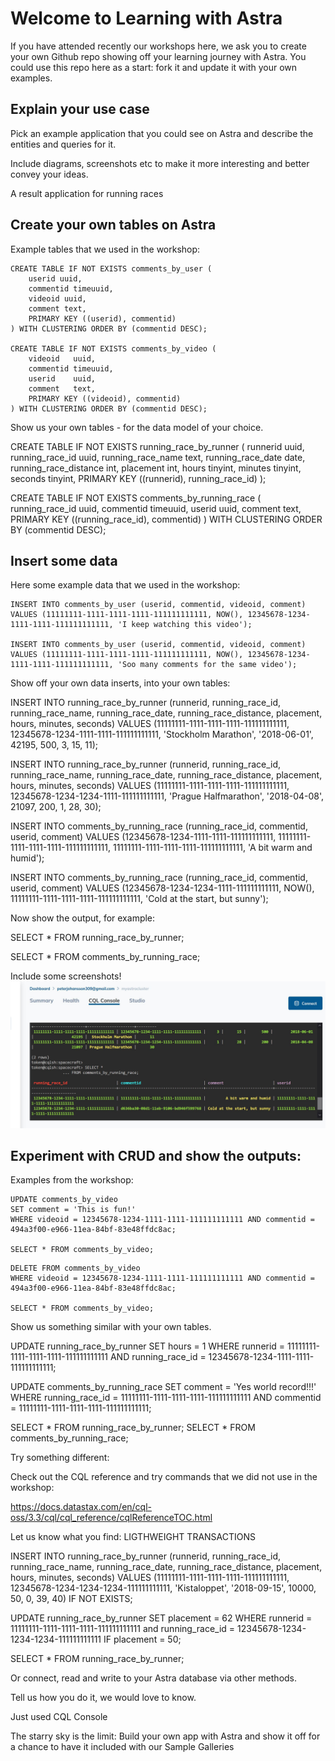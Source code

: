 # Welcome to Learning with Astra #

If you have attended recently our workshops here, we ask you to create your own Github repo showing off your learning journey with Astra. You could use this repo here as a start: fork it and update it with your own examples.

## Explain your use case ##

Pick an example application that you could see on Astra and describe the entities and queries for it. 

Include diagrams, screenshots etc to make it more interesting and better convey your ideas.

A result application for running races



## Create your own tables on Astra ##

Example tables that we used in the workshop:

```
CREATE TABLE IF NOT EXISTS comments_by_user (
    userid uuid,
    commentid timeuuid,
    videoid uuid,
    comment text,
    PRIMARY KEY ((userid), commentid)
) WITH CLUSTERING ORDER BY (commentid DESC);

CREATE TABLE IF NOT EXISTS comments_by_video (
    videoid   uuid,
    commentid timeuuid,
    userid    uuid,
    comment   text,
    PRIMARY KEY ((videoid), commentid)
) WITH CLUSTERING ORDER BY (commentid DESC);
```

Show us your own tables - for the data model of your choice.

CREATE TABLE IF NOT EXISTS running_race_by_runner (
    runnerid uuid,
    running_race_id uuid,
    running_race_name text,
    running_race_date date,
    running_race_distance int,
    placement int,
    hours tinyint,
    minutes tinyint,
    seconds tinyint,
    PRIMARY KEY ((runnerid), running_race_id)
);

CREATE TABLE IF NOT EXISTS comments_by_running_race (
    running_race_id uuid,
    commentid timeuuid,
    userid uuid,
    comment text,
    PRIMARY KEY ((running_race_id), commentid)
) WITH CLUSTERING ORDER BY (commentid DESC);
    

## Insert some data ##

Here some example data that we used in the workshop:

```
INSERT INTO comments_by_user (userid, commentid, videoid, comment)
VALUES (11111111-1111-1111-1111-111111111111, NOW(), 12345678-1234-1111-1111-111111111111, 'I keep watching this video');

INSERT INTO comments_by_user (userid, commentid, videoid, comment)
VALUES (11111111-1111-1111-1111-111111111111, NOW(), 12345678-1234-1111-1111-111111111111, 'Soo many comments for the same video');
```

Show off your own data inserts, into your own tables:

INSERT INTO running_race_by_runner (runnerid, running_race_id, running_race_name, running_race_date,
    running_race_distance, placement, hours, minutes, seconds)
VALUES (11111111-1111-1111-1111-111111111111, 12345678-1234-1111-1111-111111111111, 'Stockholm Marathon', '2018-06-01',
    42195, 500, 3, 15, 11);
    
INSERT INTO running_race_by_runner (runnerid, running_race_id, running_race_name, running_race_date,
    running_race_distance, placement, hours, minutes, seconds)
VALUES (11111111-1111-1111-1111-111111111111, 12345678-1234-1234-1111-111111111111, 'Prague Halfmarathon', '2018-04-08',
    21097, 200, 1, 28, 30);
    
INSERT INTO comments_by_running_race (running_race_id, commentid, userid, comment)
VALUES (12345678-1234-1111-1111-111111111111, 11111111-1111-1111-1111-111111111111, 11111111-1111-1111-1111-111111111111, 'A bit warm and humid');

INSERT INTO comments_by_running_race (running_race_id, commentid, userid, comment)
VALUES (12345678-1234-1234-1111-111111111111, NOW(), 11111111-1111-1111-1111-111111111111, 'Cold at the start, but sunny');

Now show the output, for example:

SELECT *
FROM running_race_by_runner;

SELECT *
FROM comments_by_running_race;

Include some screenshots!
![Test Image 1](https://github.com/PeterJohansson309/learning-with-Astra/blob/master/SELECTSATSCASSANDRA.JPG)

## Experiment with CRUD and show the outputs: ##

Examples from the workshop:

```
UPDATE comments_by_video 
SET comment = 'This is fun!' 
WHERE videoid = 12345678-1234-1111-1111-111111111111 AND commentid = 494a3f00-e966-11ea-84bf-83e48ffdc8ac;

SELECT * FROM comments_by_video;
```

```
DELETE FROM comments_by_video 
WHERE videoid = 12345678-1234-1111-1111-111111111111 AND commentid = 494a3f00-e966-11ea-84bf-83e48ffdc8ac;

SELECT * FROM comments_by_video;
```

Show us something similar with your own tables.

UPDATE running_race_by_runner
SET hours = 1
WHERE runnerid = 11111111-1111-1111-1111-111111111111 AND running_race_id = 12345678-1234-1111-1111-111111111111;

UPDATE comments_by_running_race
SET comment = 'Yes world record!!!'
WHERE running_race_id = 11111111-1111-1111-1111-111111111111 AND commentid = 11111111-1111-1111-1111-111111111111;

SELECT * FROM running_race_by_runner;
SELECT * FROM comments_by_running_race;

Try something different:

Check out the CQL reference and try commands that we did not use in the workshop:

https://docs.datastax.com/en/cql-oss/3.3/cql/cql_reference/cqlReferenceTOC.html

Let us know what you find:
LIGTHWEIGHT TRANSACTIONS

INSERT INTO running_race_by_runner (runnerid, running_race_id, running_race_name, running_race_date,
    running_race_distance, placement, hours, minutes, seconds)
VALUES (11111111-1111-1111-1111-111111111111, 12345678-1234-1234-1234-111111111111, 'Kistaloppet', '2018-09-15',
    10000, 50, 0, 39, 40) IF NOT EXISTS;
    
UPDATE running_race_by_runner
SET placement = 62
WHERE runnerid = 11111111-1111-1111-1111-111111111111 and running_race_id = 12345678-1234-1234-1234-111111111111
IF placement = 50;

SELECT * FROM running_race_by_runner;

Or connect, read and write to your Astra database via other methods.

Tell us how you do it, we would love to know. 

Just used CQL Console

The starry sky is the limit: Build your own app with Astra and show it off for a chance to have it included with our Sample Galleries



